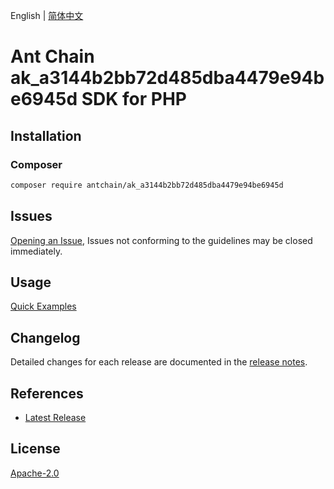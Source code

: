 English | [简体中文](README-CN.md)

# Ant Chain ak_a3144b2bb72d485dba4479e94be6945d SDK for PHP

## Installation

### Composer

```bash
composer require antchain/ak_a3144b2bb72d485dba4479e94be6945d
```

## Issues

[Opening an Issue](https://github.com/alipay/antchain-openapi-prod-sdk/issues/new), Issues not conforming to the guidelines may be closed immediately.

## Usage

[Quick Examples](https://github.com/alipay/antchain-openapi-prod-sdk/blob/master/docs/0-Examples-EN.md#quick-examples)

## Changelog

Detailed changes for each release are documented in the [release notes](./ChangeLog.txt).

## References

* [Latest Release](https://github.com/antchain-openapi-sdk-php)

## License

[Apache-2.0](http://www.apache.org/licenses/LICENSE-2.0)
